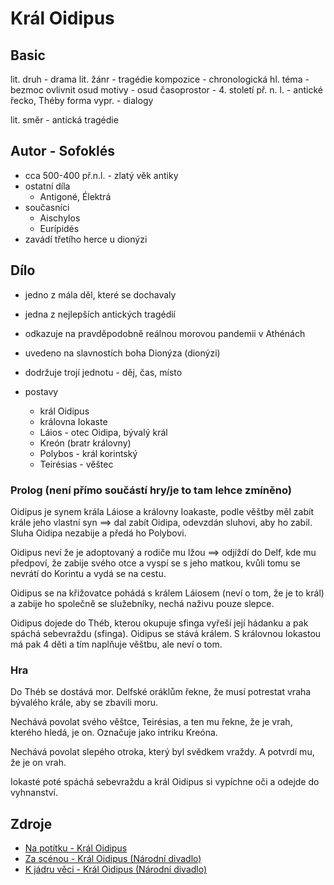 # Král Oidipus

## Basic

lit. druh - drama
lit. žánr - tragédie
kompozice - chronologická
hl. téma - bezmoc ovlivnit osud
motivy - osud
časoprostor - 4. století př. n. l. - antické řecko, Théby
forma vypr. - dialogy

lit. směr - antická tragédie

## Autor - Sofoklés

- cca 500-400 př.n.l. - zlatý věk antiky
- ostatní díla
    - Antigoné, Élektrá
- současníci
    - Aischylos
    - Eurípidés
- zavádí třetího herce u dionýzi


## Dílo

- jedno z mála děl, které se dochavaly
- jedna z nejlepších antických tragédií
- odkazuje na pravděpodobně reálnou morovou pandemii v Athénách
- uvedeno na slavnostích boha Dionýza (dionýzi)
- dodržuje trojí jednotu - děj, čas, místo

- postavy
    - král Oidipus
    - královna Iokaste
    - Láios - otec Oidipa, bývalý král
    - Kreón (bratr královny)
    - Polybos - král korintský
    - Teirésias - věštec

### Prolog (není přímo součástí hry/je to tam lehce zmíněno)

Oidipus je synem krála Láiose a královny Ioakaste, podle věštby měl zabít krále jeho vlastní syn ==> dal zabít Oidipa, odevzdán sluhovi, aby ho zabil. Sluha Oidipa nezabije a předá ho Polybovi.

Oidipus neví že je adoptovaný a rodiče mu lžou ==> odjíždí do Delf, kde mu předpoví, že zabije svého otce a vyspí se s jeho matkou, kvůli tomu se nevrátí do Korintu a vydá se na cestu.

Oidipus se na křižovatce pohádá s králem Láiosem (neví o tom, že je to král) a zabije ho společně se služebníky, nechá naživu pouze slepce.

Oidipus dojede do Théb, kterou okupuje sfinga vyřeší její hádanku a pak spáchá sebevraždu (sfinga). Oidipus se stává králem. S královnou Iokastou má pak 4 děti a tím naplňuje věštbu, ale neví o tom.

### Hra

Do Théb se dostává mor. Delfské oráklům řekne, že musí potrestat vraha bývalého krále, aby se zbavili moru.

Nechává povolat svého věštce, Teirésias, a ten mu řekne, že je vrah, kterého hledá, je on. Označuje jako intriku Kreóna.

Nechává povolat slepého otroka, který byl svědkem vraždy. A potvrdí mu, že je on vrah.

Iokasté poté spáchá sebevraždu a král Oidipus si vypíchne oči a odejde do vyhnanství.

## Zdroje

- [Na potítku - Král Oidipus](https://www.youtube.com/watch?v=VrC5wzIxEis)
- [Za scénou - Král Oidipus (Národní divadlo)](https://www.youtube.com/watch?v=IckPjW1e3EE)
- [K jádru věci - Král Oidipus (Národní divadlo)](https://www.youtube.com/watch?v=ypkacZ4ujLI)